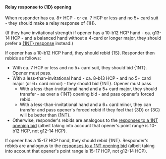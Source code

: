 #### <a name="Relay_response_to_1D_opening"> Relay response to {1D} opening

When responder has ca. 8+ HCP - or ca. 7 HCP or less and no 5+ card suit - they should make a relay response of {1H}.

(If they have invitational strength if opener has a 10-b12 HCP hand - ca. g13-14 HCP - and a balanced hand without a 4-card or longer major, they should prefer a [{1NT} response](#1NT_response_to_1D_opening) instead.)

If opener has a 10-b12 HCP hand, they should rebid {1S}. Responder then rebids as follows:

- With ca. 7 HCP or less and no 5+ card suit, they should bid {1NT}. Opener must pass.
- With a less-than-invitational hand - ca. 8-b13 HCP - and no 5+ card major (or 6+ card minor) - they should bid {1NT}. Opener must pass.
    - With a less-than-invitational hand and a 5+ card major, they should transfer - as over a {1NT} opening bid - and pass opener's forced rebid.
    - With a less-than-invitational hand and a 6+ card minor, they can transfer and pass opener's forced rebid if they feel that {3D} or {3C} will be better than {1NT}.
- Otherwise, responder's rebids are analogous to the [responses to a 1NT opening bid](#Responses_to_1NT_opening) (albeit taking into account that opener's point range is 10-b12 HCP, not g12-14 HCP).

If opener has a 15-17 HCP hand, they should rebid {1NT}. Responder's rebids are analogous to the [responses to a 1NT opening bid](#Responses_to_1NT_opening) (albeit taking into account that opener's point range is 15-17 HCP, not g12-14 HCP).
